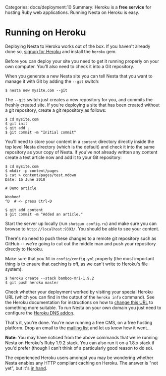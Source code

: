 Categories: docs/deployment:10
Summary: Heroku is a **free service** for hosting Ruby web applications. Running Nesta on Heroku is easy.

# Running on Heroku

Deploying Nesta to Heroku works out of the box. If you haven't already
done so, [signup for Heroku][heroku-signup] and install the `heroku`
gem.

[heroku-signup]: http://api.heroku.com/signup

Before you can deploy your site you need to get it running properly on
your own computer. You'll also need to check it into a Git repository.

When you generate a new Nesta site you can tell Nesta that you want to
manage it with Git by adding the `--git` switch:

    $ nesta new mysite.com --git

The `--git` switch just creates a new repository for you, and commits
the freshly created site. If you're deploying a site that has been
created without a git repository, create a git repository as follows:

    $ cd mysite.com
    $ git init
    $ git add .
    $ git commit -m "Initial commit"

You'll need to store your content in a `content` directory directly
inside the top level Nesta directory (which is the default) and check it
into the same repository as your copy of Nesta. If you've not already
written any content create a test article now and add it to your Git
repository:

    $ cd mysite.com
    $ mkdir -p content/pages
    $ cat > content/pages/test.mdown
    Date: 16 June 2010
    
    # Demo article
    
    Woohoo!
    ^D  # <- press Ctrl-D

    $ git add content
    $ git commit -m "Added an article."

Start the server up locally (run `shotgun config.ru`) and make sure you
can browse to `http://localhost:9393/`. You should be able to see your
content.

There's no need to push these changes to a remote git repository such as
GitHub -- we're going to cut out the middle man and push your repository
directly to Heroku.

Make sure that you fill in `config/config.yml` properly (the most
important thing is to ensure that caching is off, as we can't write to
Heroku's file system).

    $ heroku create --stack bamboo-mri-1.9.2
    $ git push heroku master

Check whether your deployment worked by visiting your special Heroku URL
(which you can find in the output of the `heroku info` command). See the
Heroku documentation for instructions on how to [change this
URL][renaming-apps] to something more suitable. To run Nesta on your own
domain you just need to configure the [Heroku DNS addon][zerigo].

[renaming-apps]: http://devcenter.heroku.com/articles/renaming-apps
[zerigo]: http://devcenter.heroku.com/articles/zerigo

That's it, you're done. You're now running a free CMS, on a free hosting
platform. Drop an email to the [mailing list][list] and let us know how
it went...

[list]: mailto:nesta@librelist.com

**Note:** You may have noticed from the above commands that we're
running Nesta on Heroku's Ruby 1.9.2 stack. You can also run it on a 
1.8.x stack if you'd prefer (though I can't think of a particularly good
reason to do so).

The experienced Heroku users amongst you may be wondering whether Nesta
enables any HTTP compliant caching on Heroku. The answer is "not yet",
but it's [in&nbsp;hand](https://github.com/gma/nesta/issues/9).

